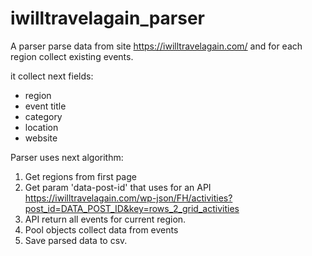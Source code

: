 # iwilltravelagain_parser

A parser parse data from site  https://iwilltravelagain.com/ and for each region collect existing events.

it collect next fields:
- region
- event title
- category
- location
- website

Parser uses next algorithm:
1. Get regions from first page
2. Get param 'data-post-id' that uses for an API https://iwilltravelagain.com/wp-json/FH/activities?post_id=DATA_POST_ID&key=rows_2_grid_activities
3. API return all events for current region.
4. Pool objects collect data from events
5. Save parsed data to csv.

